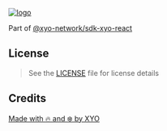 [![logo][]](https://xyo.network)

Part of [@xyo-network/sdk-xyo-react](https://www.npmjs.com/package/@xyo-network/sdk-xyo-react)

## License

> See the [LICENSE](LICENSE) file for license details

## Credits

[Made with 🔥 and ❄️ by XYO](https://xyo.network)

[logo]: https://cdn.xy.company/img/brand/XYO_full_colored.png